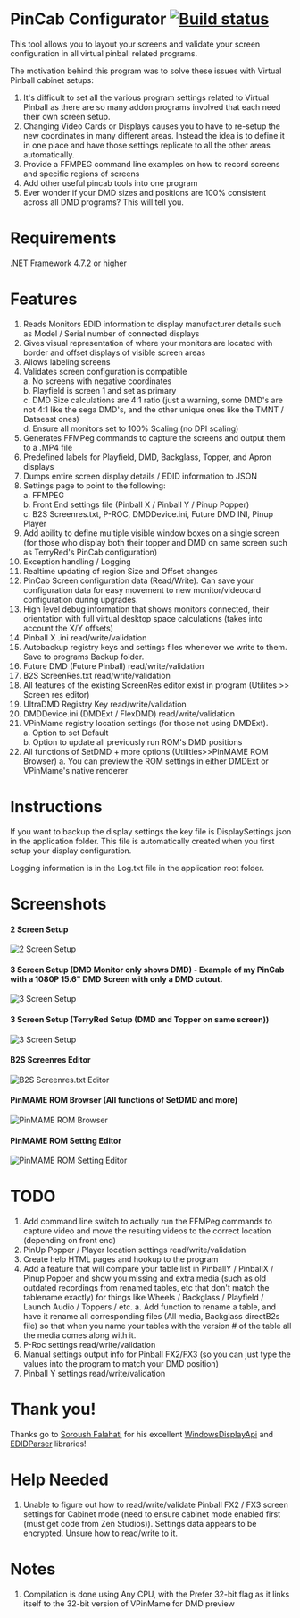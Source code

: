 # PinCab Configurator [![Build status](https://ci.appveyor.com/api/projects/status/rdqo2s3b82l0gpe7?svg=true)](https://ci.appveyor.com/project/xantari/PinCabScreenConfigurator)
This tool allows you to layout your screens and validate your screen configuration in all virtual pinball related programs.

The motivation behind this program was to solve these issues with Virtual Pinball cabinet setups:

1. It's difficult to set all the various program settings related to Virtual Pinball as there are so many addon programs involved that each need their own screen setup.
2. Changing Video Cards or Displays causes you to have to re-setup the new coordinates in many different areas. Instead the idea is to define it in one place and have those settings
replicate to all the other areas automatically.
3. Provide a FFMPEG command line examples on how to record screens and specific regions of screens
4. Add other useful pincab tools into one program
5. Ever wonder if your DMD sizes and positions are 100% consistent across all DMD programs? This will tell you.

# Requirements

.NET Framework 4.7.2 or higher

# Features

1. Reads Monitors EDID information to display manufacturer details such as Model / Serial number of connected displays
2. Gives visual representation of where your monitors are located with border and offset displays of visible screen areas
3. Allows labeling screens
4. Validates screen configuration is compatible   
	a. No screens with negative coordinates  
	b. Playfield is screen 1 and set as primary  
	c. DMD Size calculations are 4:1 ratio (just a warning, some DMD's are not 4:1 like the sega DMD's, and the other unique ones like the TMNT / Dataeast ones)  
	d. Ensure all monitors set to 100% Scaling (no DPI scaling)  
5. Generates FFMPeg commands to capture the screens and output them to a .MP4 file
6. Predefined labels for Playfield, DMD, Backglass, Topper, and Apron displays
7. Dumps entire screen display details / EDID information to JSON
8. Settings page to point to the following:  
   	a. FFMPEG  
	b. Front End settings file (Pinball X / Pinball Y / Pinup Popper)  
	c. B2S Screenres.txt, P-ROC, DMDDevice.ini, Future DMD INI, Pinup Player  
9. Add ability to define multiple visible window boxes on a single screen (for those who display both their topper and DMD on same screen such as TerryRed's PinCab configuration)
10. Exception handling / Logging
11. Realtime updating of region Size and Offset changes
12. PinCab Screen configuration data (Read/Write). Can save your configuration data for easy movement to new monitor/videocard configuration during upgrades.
13. High level debug information that shows monitors connected, their orientation with full virtual desktop space calculations (takes into account the X/Y offsets)
14. Pinball X .ini read/write/validation
15. Autobackup registry keys and settings files whenever we write to them. Save to programs Backup folder.
16. Future DMD (Future Pinball) read/write/validation
17. B2S ScreenRes.txt read/write/validation
18. All features of the existing ScreenRes editor exist in program (Utilites >> Screen res editor)
19. UltraDMD Registry Key read/write/validation
20. DMDDevice.ini (DMDExt / FlexDMD) read/write/validation
21. VPinMame registry location settings (for those not using DMDExt).  
	a. Option to set Default  
	b. Option to update all previously run ROM's DMD positions  
22. All functions of SetDMD + more options (Utilities>>PinMAME ROM Browser)
	a. You can preview the ROM settings in either DMDExt or VPinMame's native renderer

# Instructions

If you want to backup the display settings the key file is DisplaySettings.json in the application folder. This file is automatically created when you first setup your display configuration.

Logging information is in the Log.txt file in the application root folder.

# Screenshots

#### 2 Screen Setup  

![2 Screen Setup](https://github.com/xantari/PinCabScreenConfigurator/raw/master/Screenshots/Screenshot_2Screens.png "2 Screen Setup")

#### 3 Screen Setup (DMD Monitor only shows DMD) - Example of my PinCab with a 1080P 15.6" DMD Screen with only a DMD cutout.
![3 Screen Setup](https://github.com/xantari/PinCabScreenConfigurator/raw/master/Screenshots/Screenshot_3Screens.png "3 Screen Setup")

#### 3 Screen Setup (TerryRed Setup (DMD and Topper on same screen))
![3 Screen Setup](https://github.com/xantari/PinCabScreenConfigurator/raw/master/Screenshots/Screenshot_3ScreensV2.png "3 Screen Setup")

#### B2S Screenres Editor
![B2S Screenres.txt Editor](https://github.com/xantari/PinCabScreenConfigurator/raw/master/Screenshots/B2sScreenresEditor.png "B2S Screenres Editor")

#### PinMAME ROM Browser (All functions of SetDMD and more)
![PinMAME ROM Browser](https://github.com/xantari/PinCabScreenConfigurator/raw/master/Screenshots/PinMameROMBrowserScreenshot.png "PinMAME ROM Browser")

#### PinMAME ROM Setting Editor
![PinMAME ROM Setting Editor](https://github.com/xantari/PinCabScreenConfigurator/raw/master/Screenshots/PinMameRomEditorScreenshot.png "PinMAME ROM Setting Editor")

# TODO
1. Add command line switch to actually run the FFMPeg commands to capture video and move the resulting videos to the correct location (depending on front end)
2. PinUp Popper / Player location settings read/write/validation
3. Create help HTML pages and hookup to the program
4. Add a feature that will compare your table list in PinballY / PinballX / Pinup Popper and show you missing and extra media (such as old outdated recordings from renamed tables, etc that don't match the tablename exactly)
for things like Wheels / Backglass / Playfield / Launch Audio / Toppers / etc.
	a. Add function to rename a table, and have it rename all corresponding files (All media, Backglass directB2s file) so that when you name your tables with the version # of the table all the media comes along with it.
5. P-Roc settings read/write/validation
6. Manual settings output info for Pinball FX2/FX3 (so you can just type the values into the program to match your DMD position)
7.  Pinball Y settings read/write/validation



# Thank you!
Thanks go to [Soroush Falahati](https://github.com/falahati) for his excellent [WindowsDisplayApi](https://github.com/falahati/WindowsDisplayAPI) and [EDIDParser](https://github.com/falahati/EDIDParser) libraries!

# Help Needed

1. Unable to figure out how to read/write/validate Pinball FX2 / FX3 screen settings for Cabinet mode (need to ensure cabinet mode enabled first (must get code from Zen Studios)).
Settings data appears to be encrypted. Unsure how to read/write to it.

# Notes
1. Compilation is done using Any CPU, with the Prefer 32-bit flag as it links itself to the 32-bit version of VPinMame for DMD preview